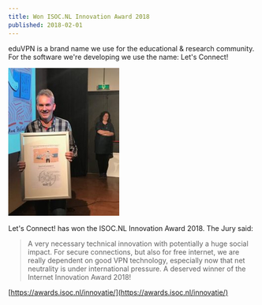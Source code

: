 ```yaml
---
title: Won ISOC.NL Innovation Award 2018
published: 2018-02-01
---
```


eduVPN is a brand name we use for the educational & research community. For 
the software we're developing we use the name: Let's Connect!

![ISOC](../img/isoc.jpg)

Let's Connect! has won the ISOC.NL Innovation Award 2018. The Jury said: 

> A very necessary technical innovation with potentially a huge social impact. 
> For secure connections, but also for free internet, we are really dependent 
> on good VPN technology, especially now that net neutrality is under 
> international pressure. A deserved winner of the Internet Innovation Award 
> 2018!

[https://awards.isoc.nl/innovatie/](https://awards.isoc.nl/innovatie/)
